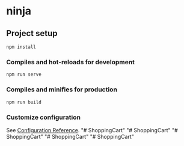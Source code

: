 # ninja

## Project setup
```
npm install
```

### Compiles and hot-reloads for development
```
npm run serve
```

### Compiles and minifies for production
```
npm run build
```

### Customize configuration
See [Configuration Reference](https://cli.vuejs.org/config/).
"# ShoppingCart" 
"# ShoppingCart" 
"# ShoppingCart" 
"# ShoppingCart" 
"# ShoppingCart" 
